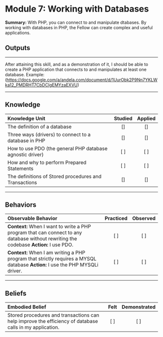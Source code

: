 # Module 7:  Working with Databases

**Summary:**
With PHP, you can connect to and manipulate dtabases. By working with databases in PHP, the Fellow can create complex and useful applications.   

## **Outputs**
----------
After attaining this skill, and as a demonstration of it, I should be able to create a PHP application that connects to and manipulates at least one database. Example: (https://docs.google.com/a/andela.com/document/d/1UurObk2P9Nn7YKLWka12_PMDRHT7CbDCIgEMYzaEXVU)

----------
## **Knowledge**


| Knowledge Unit   |      Studied      | Applied |
|:-------------|:------------------:|:--------:|
| The definition of a database| [] | [] |
| Three ways (drivers) to connect to a database in PHP | [] | [] |
| How to use PDO (the general PHP database agnostic driver) | [ ] | [ ] |
| How and why to perform Prepared Statements | [ ] | [ ] |
| The definitions of Stored procedures and Transactions | [] | [] |


----------


## **Behaviors**

| Observable Behavior   |      Practiced      | Observed |
|:-------------|:------------------:|:--------:|
| **Context:** When I want to write a PHP program that can connect to any database without rewriting the codebase **Action:**  I use PDO.| [ ] | [ ]  |
| **Context:**  When I am writing a PHP program that strictly requires a MYSQL database **Action:** I use the PHP MYSQLi driver. |   [ ]   |   [ ] |


----------


## **Beliefs**


| Embodied Belief   |      Felt      | Demonstrated |
|:-------------|:------------------:|:--------:|
| Stored procedures and transactions can help improve the efficiency of database calls in my application. |   [ ]   |   [ ] |




